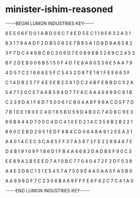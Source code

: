 # minister-ishim-reasoned

-----BEGIN LUMON INDUSTRIES KEY-----

8 E E 0 6 F D 0 1 A B D 0 6 C 7 4 E D 5 E C 1 1 9 E 6 3 2 A 3 1

8 3 1 7 9 4 A D F 2 D B 5 0 8 3 E 7 B 8 5 A 1 D 8 D 8 A 6 5 8 2

3 F 7 D C 4 4 9 B C 8 C 3 0 6 D 7 E 0 8 9 8 B 3 2 6 9 C 2 4 5 3

B F 2 D E B 0 0 6 B 5 1 5 0 F 4 D 7 E 8 A 8 0 5 3 6 E 5 A A 7 9

4 D 5 7 C 2 1 6 6 A E 5 F C 5 4 5 2 D 8 7 E 1 6 1 F E E 6 6 3 F

C 1 4 D B 2 5 7 F 4 E 3 E B 2 3 4 1 D C 2 4 B F E B B D C 5 2 A

5 4 7 1 2 0 C E 7 A 6 B 5 9 4 D 7 7 F 6 C 4 A 4 6 6 9 9 C 9 1 B

C 2 3 9 D A 1 F 6 D 7 5 0 0 6 1 C B 0 4 A 9 F 9 6 A C D 5 F 7 D

7 B 1 D E 1 8 0 E C 4 D 1 6 5 B D 5 9 D 4 B 0 C 7 4 D B C 9 E 3

9 6 B 6 4 4 D 7 0 0 C 4 D C 4 1 0 E D 2 1 4 C 3 5 9 B 2 B 2 2 1

8 9 0 C E B D 2 9 5 1 E D F 8 B 4 C D 0 6 4 8 A 9 1 2 5 E A 3 1

A 4 0 1 4 C E C 3 C A 6 5 F F 3 7 A 5 9 7 3 F E 2 2 9 9 4 6 7 E

D 4 B 1 9 1 0 9 F 1 8 6 D 1 F B 4 A 4 6 8 2 D A D B E F 9 0 C 3

E E 8 9 A 2 B 5 E E D 7 A 1 0 B C 7 7 0 4 0 4 7 2 F 2 D F 0 3 8

A 4 E 3 D 8 C 1 3 1 E 5 4 5 7 A 7 5 0 9 E 4 A 0 A A 5 F A 5 B 0

A A 6 9 8 D F 7 C 2 3 0 6 B A 6 9 F F F E 6 F 6 2 C 7 C 4 1 A 0

-----END LUMON INDUSTRIES KEY-----
